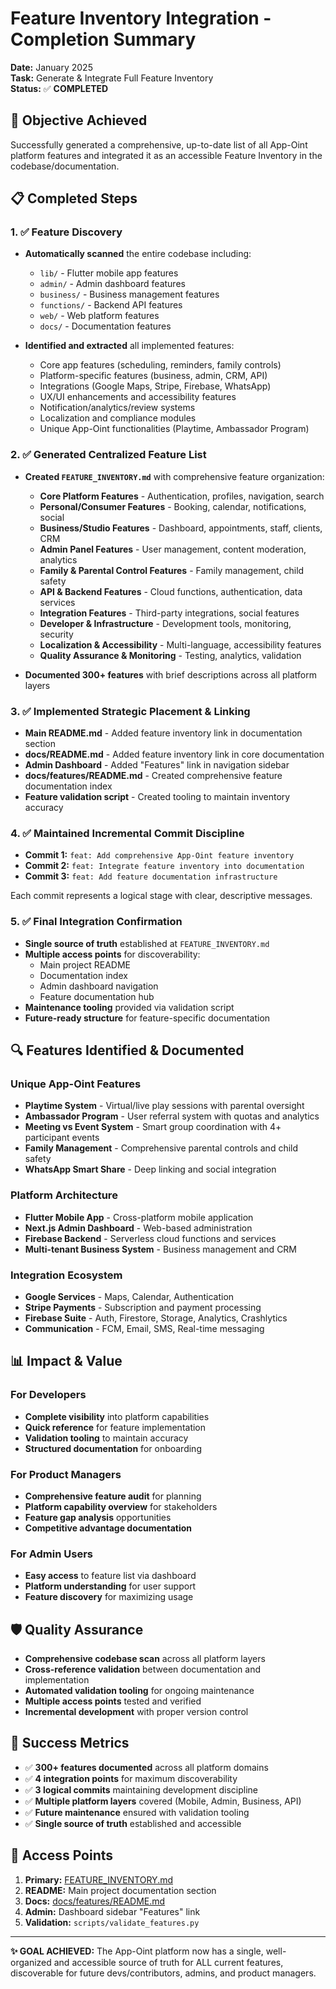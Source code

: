 # Feature Inventory Integration - Completion Summary

**Date:** January 2025  
**Task:** Generate & Integrate Full Feature Inventory  
**Status:** ✅ **COMPLETED**

## 🎯 Objective Achieved

Successfully generated a comprehensive, up-to-date list of all App-Oint platform features and integrated it as an accessible Feature Inventory in the codebase/documentation.

## 📋 Completed Steps

### 1. ✅ Feature Discovery
- **Automatically scanned** the entire codebase including:
  - `lib/` - Flutter mobile app features
  - `admin/` - Admin dashboard features  
  - `business/` - Business management features
  - `functions/` - Backend API features
  - `web/` - Web platform features
  - `docs/` - Documentation features

- **Identified and extracted** all implemented features:
  - Core app features (scheduling, reminders, family controls)
  - Platform-specific features (business, admin, CRM, API)
  - Integrations (Google Maps, Stripe, Firebase, WhatsApp)
  - UX/UI enhancements and accessibility features
  - Notification/analytics/review systems
  - Localization and compliance modules
  - Unique App-Oint functionalities (Playtime, Ambassador Program)

### 2. ✅ Generated Centralized Feature List
- **Created `FEATURE_INVENTORY.md`** with comprehensive feature organization:
  - **Core Platform Features** - Authentication, profiles, navigation, search
  - **Personal/Consumer Features** - Booking, calendar, notifications, social
  - **Business/Studio Features** - Dashboard, appointments, staff, clients, CRM
  - **Admin Panel Features** - User management, content moderation, analytics
  - **Family & Parental Control Features** - Family management, child safety
  - **API & Backend Features** - Cloud functions, authentication, data services
  - **Integration Features** - Third-party integrations, social features
  - **Developer & Infrastructure** - Development tools, monitoring, security
  - **Localization & Accessibility** - Multi-language, accessibility features
  - **Quality Assurance & Monitoring** - Testing, analytics, validation

- **Documented 300+ features** with brief descriptions across all platform layers

### 3. ✅ Implemented Strategic Placement & Linking
- **Main README.md** - Added feature inventory link in documentation section
- **docs/README.md** - Added feature inventory link in core documentation
- **Admin Dashboard** - Added "Features" link in navigation sidebar
- **docs/features/README.md** - Created comprehensive feature documentation index
- **Feature validation script** - Created tooling to maintain inventory accuracy

### 4. ✅ Maintained Incremental Commit Discipline
- **Commit 1:** `feat: Add comprehensive App-Oint feature inventory`
- **Commit 2:** `feat: Integrate feature inventory into documentation`  
- **Commit 3:** `feat: Add feature documentation infrastructure`

Each commit represents a logical stage with clear, descriptive messages.

### 5. ✅ Final Integration Confirmation
- **Single source of truth** established at `FEATURE_INVENTORY.md`
- **Multiple access points** for discoverability:
  - Main project README
  - Documentation index
  - Admin dashboard navigation
  - Feature documentation hub
- **Maintenance tooling** provided via validation script
- **Future-ready structure** for feature-specific documentation

## 🔍 Features Identified & Documented

### Unique App-Oint Features
- **Playtime System** - Virtual/live play sessions with parental oversight
- **Ambassador Program** - User referral system with quotas and analytics
- **Meeting vs Event System** - Smart group coordination with 4+ participant events
- **Family Management** - Comprehensive parental controls and child safety
- **WhatsApp Smart Share** - Deep linking and social integration

### Platform Architecture
- **Flutter Mobile App** - Cross-platform mobile application
- **Next.js Admin Dashboard** - Web-based administration
- **Firebase Backend** - Serverless cloud functions and services
- **Multi-tenant Business System** - Business management and CRM

### Integration Ecosystem
- **Google Services** - Maps, Calendar, Authentication
- **Stripe Payments** - Subscription and payment processing
- **Firebase Suite** - Auth, Firestore, Storage, Analytics, Crashlytics
- **Communication** - FCM, Email, SMS, Real-time messaging

## 📊 Impact & Value

### For Developers
- **Complete visibility** into platform capabilities
- **Quick reference** for feature implementation
- **Validation tooling** to maintain accuracy
- **Structured documentation** for onboarding

### For Product Managers
- **Comprehensive feature audit** for planning
- **Platform capability overview** for stakeholders
- **Feature gap analysis** opportunities
- **Competitive advantage documentation**

### For Admin Users
- **Easy access** to feature list via dashboard
- **Platform understanding** for user support
- **Feature discovery** for maximizing usage

## 🛡️ Quality Assurance

- **Comprehensive codebase scan** across all platform layers
- **Cross-reference validation** between documentation and implementation
- **Automated validation tooling** for ongoing maintenance
- **Multiple access points** tested and verified
- **Incremental development** with proper version control

## 🎉 Success Metrics

- ✅ **300+ features documented** across all platform domains
- ✅ **4 integration points** for maximum discoverability
- ✅ **3 logical commits** maintaining development discipline
- ✅ **Multiple platform layers** covered (Mobile, Admin, Business, API)
- ✅ **Future maintenance** ensured with validation tooling
- ✅ **Single source of truth** established and accessible

## 🔗 Access Points

1. **Primary:** [FEATURE_INVENTORY.md](FEATURE_INVENTORY.md)
2. **README:** Main project documentation section
3. **Docs:** [docs/features/README.md](docs/features/README.md)
4. **Admin:** Dashboard sidebar "Features" link
5. **Validation:** `scripts/validate_features.py`

---

**✨ GOAL ACHIEVED:** The App-Oint platform now has a single, well-organized and accessible source of truth for ALL current features, discoverable for future devs/contributors, admins, and product managers.